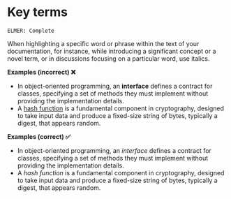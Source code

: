 # Key terms

<code>ELMER: Complete</code>

When highlighting a specific word or phrase within the text of your documentation, for instance, while introducing a significant concept or a novel term, or in discussions focusing on a particular word, use italics.

**Examples (incorrect) ❌**
- In object-oriented programming, an **interface** defines a contract for classes, specifying a set of methods they must implement without providing the implementation details.
- A <u>hash function</u> is a fundamental component in cryptography, designed to take input data and produce a fixed-size string of bytes, typically a digest, that appears random.

**Examples (correct) ✅**
- In object-oriented programming, an *interface* defines a contract for classes, specifying a set of methods they must implement without providing the implementation details.
- A *hash function* is a fundamental component in cryptography, designed to take input data and produce a fixed-size string of bytes, typically a digest, that appears random.
